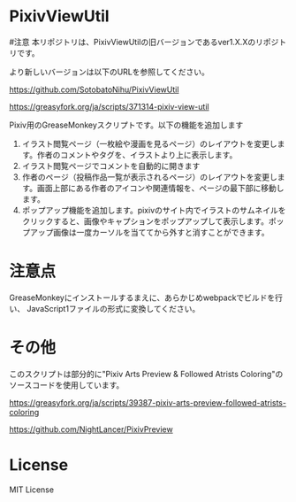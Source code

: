 # PixivViewUtil

#注意
本リポジトリは、PixivViewUtilの旧バージョンであるver1.X.Xのリポジトリです。

より新しいバージョンは以下のURLを参照してください。

https://github.com/SotobatoNihu/PixivViewUtil

https://greasyfork.org/ja/scripts/371314-pixiv-view-util

Pixiv用のGreaseMonkeyスクリプトです。以下の機能を追加します

1. イラスト閲覧ページ（一枚絵や漫画を見るページ）のレイアウトを変更します。作者のコメントやタグを、イラストより上に表示します。
2. イラスト閲覧ページでコメントを自動的に開きます
3. 作者のページ（投稿作品一覧が表示されるページ）のレイアウトを変更します。画面上部にある作者のアイコンや関連情報を、ページの最下部に移動します。
4. ポップアップ機能を追加します。pixivのサイト内でイラストのサムネイルをクリックすると、画像やキャプションをポップアップして表示します。ポップアップ画像は一度カーソルを当ててから外すと消すことができます。

# 注意点

GreaseMonkeyにインストールするまえに、あらかじめwebpackでビルドを行い、
JavaScript1ファイルの形式に変換してください。


# その他

このスクリプトは部分的に"Pixiv Arts Preview & Followed Atrists Coloring"のソースコードを使用しています。

https://greasyfork.org/ja/scripts/39387-pixiv-arts-preview-followed-atrists-coloring

https://github.com/NightLancer/PixivPreview

# License
MIT License

